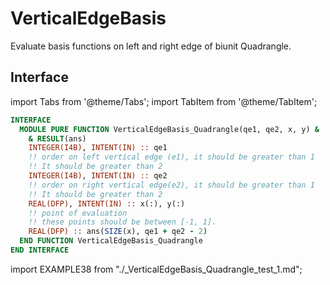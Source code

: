 # VerticalEdgeBasis

Evaluate basis functions on left and right edge of biunit Quadrangle.

## Interface

import Tabs from '@theme/Tabs';
import TabItem from '@theme/TabItem';

<Tabs>
<TabItem value="interface" label="܀ Interface" default>

```fortran
INTERFACE
  MODULE PURE FUNCTION VerticalEdgeBasis_Quadrangle(qe1, qe2, x, y) &
    & RESULT(ans)
    INTEGER(I4B), INTENT(IN) :: qe1
    !! order on left vertical edge (e1), it should be greater than 1
    !! It should be greater than 2
    INTEGER(I4B), INTENT(IN) :: qe2
    !! order on right vertical edge(e2), it should be greater than 1
    !! It should be greater than 2
    REAL(DFP), INTENT(IN) :: x(:), y(:)
    !! point of evaluation
    !! these points should be between [-1, 1].
    REAL(DFP) :: ans(SIZE(x), qe1 + qe2 - 2)
  END FUNCTION VerticalEdgeBasis_Quadrangle
END INTERFACE
```

</TabItem>

<TabItem value="example" label="️܀ See example">

import EXAMPLE38 from "./_VerticalEdgeBasis_Quadrangle_test_1.md";

<EXAMPLE38 />

</TabItem>

<TabItem value="close" label="↢ ">

</TabItem>
</Tabs>
